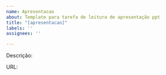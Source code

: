 ```yaml
---
name: Apresentacao
about: Template para tarefa de leitura de apresentação ppt
title: "[apresentacao]"
labels: ''
assignees: ''

---
```


Descrição: 

URL:
